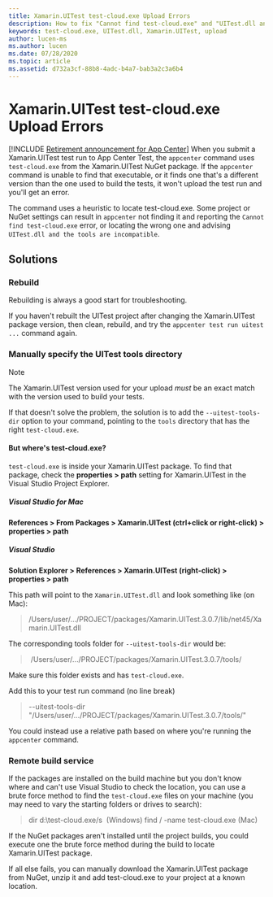 ```yaml
---
title: Xamarin.UITest test-cloud.exe Upload Errors
description: How to fix "Cannot find test-cloud.exe" and "UITest.dll and the tools are incompatible."
keywords: test-cloud.exe, UITest.dll, Xamarin.UITest, upload
author: lucen-ms
ms.author: lucen
ms.date: 07/28/2020
ms.topic: article
ms.assetid: d732a3cf-88b8-4adc-b4a7-bab3a2c3a6b4
---
```


# Xamarin.UITest test-cloud.exe Upload Errors
[!INCLUDE [Retirement announcement for App Center](~/includes/retirement.md)]
When you submit a Xamarin.UITest test run to App Center Test, the `appcenter` command uses `test-cloud.exe` from the Xamarin.UITest NuGet package. If the `appcenter` command is unable to find that executable, or it finds one that's a different version than the one  used to build the tests, it won't upload the test run and you'll get an error.

The command uses a heuristic to locate test-cloud.exe. Some project or NuGet settings can result in `appcenter` not finding it and reporting the `Cannot find test-cloud.exe` error, or locating the wrong one and advising `UITest.dll and the tools are incompatible`.

## Solutions
### Rebuild
Rebuilding is always a good start for troubleshooting.

If you haven't rebuilt the UITest project after changing the Xamarin.UITest package version, then clean, rebuild, and try the `appcenter test run uitest ...` command again. 

### Manually specify the UITest tools directory
> [!NOTE]
> The Xamarin.UITest version used for your upload *must* be an exact match with the version used to build your tests.

If that doesn't solve the problem, the solution is to add the `--uitest-tools-dir` option to your command, pointing to the `tools` directory that has the right `test-cloud.exe`.

#### But where's test-cloud.exe?
`test-cloud.exe` is inside your Xamarin.UITest package. To find that package, check the **properties > path** setting for Xamarin.UITest in the Visual Studio Project Explorer.

##### Visual Studio for Mac
**References > From Packages > Xamarin.UITest (ctrl+click or right-click) > properties > path**

##### Visual Studio
**Solution Explorer > References > Xamarin.UITest (right-click) > properties > path**

This path will point to the `Xamarin.UITest.dll` and look something like (on Mac): 
> /Users/user/.../PROJECT/packages/Xamarin.UITest.3.0.7/lib/net45/Xamarin.UITest.dll 

The corresponding tools folder for `--uitest-tools-dir` would be:
> /Users/user/.../PROJECT/packages/Xamarin.UITest.3.0.7/tools/ 

Make sure this folder exists and has `test-cloud.exe`.

Add this to your test run command (no line break)
> --uitest-tools-dir "/Users/user/.../PROJECT/packages/Xamarin.UITest.3.0.7/tools/"

You could instead use a relative path based on where you're running the `appcenter` command.

### Remote build service
If the packages are installed on the build machine but you don't know where and can't use Visual Studio to check the location, you can use a brute force method to find the `test-cloud.exe` files on your machine (you may need to vary the starting folders or drives to search):

> dir d:\test-cloud.exe/s  (Windows)
> find / -name test-cloud.exe (Mac)

If the NuGet packages aren't installed until the project builds, you could execute one the brute force method during the build to locate Xamarin.UITest package.

If all else fails, you can manually download the Xamarin.UITest package from NuGet, unzip it and add test-cloud.exe to your project at a known location.